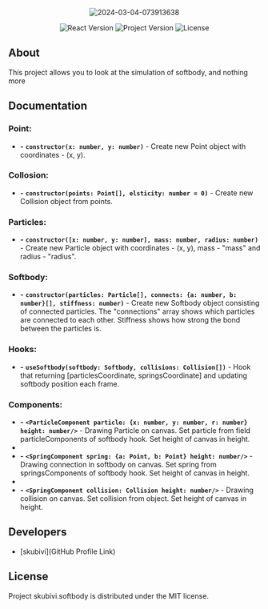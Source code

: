 <p align="center">
      <img src="https://i.ibb.co/F5rJzH8/2024-03-04-073913638.png" alt="2024-03-04-073913638" border="0">
</p>

<p align="center">
      <img src="https://img.shields.io/badge/React_Version-18.2.0-blueviolet" alt="React Version">
      <img src="https://img.shields.io/badge/Project_Version-v1.0_(alpha)-blue" alt="Project Version">
      <img src="https://img.shields.io/badge/License-MIT-success" alt="License">
</p>

## About

This project allows you to look at the simulation of softbody, and nothing more

## Documentation

### Point:

- **-** **`constructor(x: number, y: number)`** - Create new Point object with coordinates - (x, y).

### Collosion:

- **-** **`constructor(points: Point[], elsticity: number = 0)`** - Create new Collision object from points.

### Particles:

- **-** **`constructor([x: number, y: number], mass: number, radius: number)`** - Create new Particle object with coordinates - (x, y), mass - "mass" and radius - "radius".

### Softbody:

- **-** **`constructor(particles: Particle[], connects: {a: number, b: number}[], stiffness: number)`** - Create new Softbody object consisting of connected particles. The "connections" array shows which particles are connected to each other. Stiffness shows how strong the bond between the particles is.

### Hooks:

- **-** **`useSoftbody(softbody: Softbody, collisions: Collision[])`** - Hook that returning [particlesCoordinate, springsCoordinate] and updating softbody position each frame.

### Components:

- **-** **`<ParticleComponent particle: {x: number, y: number, r: number} height: number/>`** - Drawing Particle on canvas. Set particle from field particleComponents of softbody hook. Set height of canvas in height.
- 
- **-** **`<SpringComponent spring: {a: Point, b: Point} height: number/>`** - Drawing connection in softbody on canvas. Set spring from springsComponents of softbody hook. Set height of canvas in height.
- 
- **-** **`<SpringComponent collision: Collision height: number/>`** - Drawing collision on canvas. Set collision from object. Set height of canvas in height.

## Developers

- [skubivi](GitHub Profile Link)

## License

Project skubivi.softbody is distributed under the MIT license.
